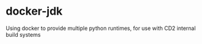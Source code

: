 # docker-jdk
Using docker to provide multiple python runtimes, for use with CD2 internal build systems
